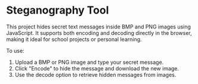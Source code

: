 # Steganography Tool

This project hides secret text messages inside BMP and PNG images using JavaScript. It supports both encoding and decoding directly in the browser, making it ideal for school projects or personal learning.

To use:
1. Upload a BMP or PNG image and type your secret message.
2. Click "Encode" to hide the message and download the new image.
3. Use the decode option to retrieve hidden messages from images.
